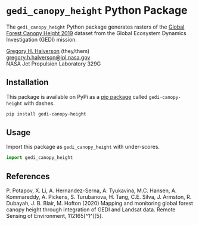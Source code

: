 # `gedi_canopy_height` Python Package

The `gedi_canopy_height` Python package generates rasters of the [Global Forest Canopy Height 2019](https://glad.umd.edu/dataset/gedi/) dataset from the Global Ecosystem Dynamics Investigation (GEDI) mission.

[Gregory H. Halverson](https://github.com/gregory-halverson-jpl) (they/them)<br>
[gregory.h.halverson@jpl.nasa.gov](mailto:gregory.h.halverson@jpl.nasa.gov)<br>
NASA Jet Propulsion Laboratory 329G

## Installation

This package is available on PyPi as a [pip package](https://pypi.org/project/gedi-canopy-height/) called `gedi-canopy-height` with dashes.

```bash
pip install gedi-canopy-height
```

## Usage

Import this package as `gedi_canopy_height` with under-scores.

```python
import gedi_canopy_height
```

## References

P. Potapov, X. Li, A. Hernandez-Serna, A. Tyukavina, M.C. Hansen, A. Kommareddy, A. Pickens, S. Turubanova, H. Tang, C.E. Silva, J. Armston, R. Dubayah, J. B. Blair, M. Hofton (2020) Mapping and monitoring global forest canopy height through integration of GEDI and Landsat data. Remote Sensing of Environment, 112165[^1^][5].

